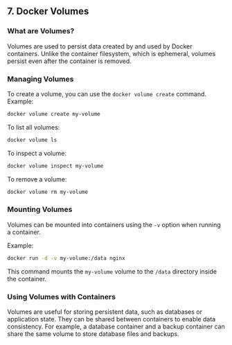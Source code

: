 ## 7. Docker Volumes

### What are Volumes?
Volumes are used to persist data created by and used by Docker containers. Unlike the container filesystem, which is ephemeral, volumes persist even after the container is removed.

### Managing Volumes
To create a volume, you can use the `docker volume create` command.
Example:
```bash
docker volume create my-volume
```

To list all volumes:
```bash
docker volume ls
```

To inspect a volume:
```bash
docker volume inspect my-volume
```

To remove a volume:
```bash
docker volume rm my-volume
```

### Mounting Volumes
Volumes can be mounted into containers using the `-v` option when running a container.

Example:
```bash
docker run -d -v my-volume:/data nginx
```

This command mounts the `my-volume` volume to the `/data` directory inside the container.

### Using Volumes with Containers
Volumes are useful for storing persistent data, such as databases or application state. They can be shared between containers to enable data consistency.
For example, a database container and a backup container can share the same volume to store database files and backups.
